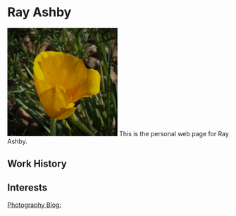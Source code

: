 # Ray Ashby

<img src="assets/Poppy.jpg" width="250"/>
This is the personal web page for Ray Ashby.

## Work History

## Interests
[Photography Blog: ](https://rayashby.net/photography/)

[## Portfolio]: #
